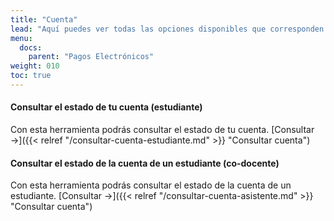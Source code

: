 ```yaml
---
title: "Cuenta"
lead: "Aquí puedes ver todas las opciones disponibles que corresponden a la cuenta"
menu:
  docs:
    parent: "Pagos Electrónicos"
weight: 010
toc: true
---
```


#### Consultar el estado de tu cuenta (estudiante)

Con esta herramienta podrás consultar el estado de tu cuenta. [Consultar →]({{< relref "/consultar-cuenta-estudiante.md" >}} "Consultar cuenta")

#### Consultar el estado de la cuenta de un estudiante (co-docente)

Con esta herramienta podrás consultar el estado de la cuenta de un estudiante. [Consultar →]({{< relref "/consultar-cuenta-asistente.md" >}} "Consultar cuenta")
